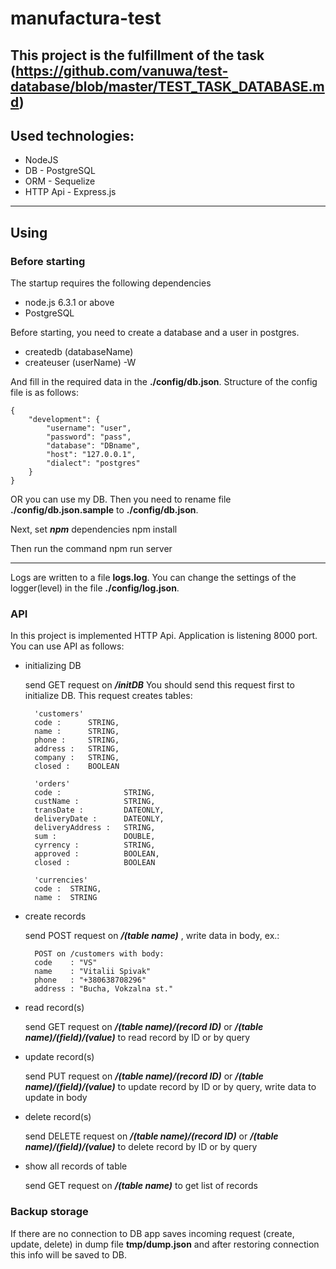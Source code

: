 # manufactura-test
This project is the fulfillment of the task (https://github.com/vanuwa/test-database/blob/master/TEST_TASK_DATABASE.md)
---
## Used technologies:
* NodeJS
* DB - PostgreSQL
* ORM - Sequelize
* HTTP Api - Express.js
---
## Using
### Before starting
The startup requires the following dependencies
* node.js 6.3.1 or above
* PostgreSQL

Before starting, you need to create a database and a user in postgres.
* createdb (databaseName)
* createuser (userName) -W

And fill in the required data in the **./config/db.json**. Structure of the config file is as follows:

    {
        "development": {
            "username": "user",
            "password": "pass",
            "database": "DBname",
            "host": "127.0.0.1",
            "dialect": "postgres"
        }
    }

OR you can use my DB. Then you need to rename file **./config/db.json.sample** to **./config/db.json**.

Next, set ***npm*** dependencies
    npm install

Then run the command
    npm run server
***
Logs are written to a file **logs.log**. You can change the settings of the logger(level) in the file **./config/log.json**.
### API
In this project is implemented HTTP Api. Application is listening 8000 port. You can use API as follows:
* initializing DB

    send GET request on ***/initDB***
You should send this request first to initialize DB.
This request creates tables:

        'customers'
        code :      STRING,
        name :      STRING,
        phone :     STRING,
        address :   STRING,
        company :   STRING,
        closed :    BOOLEAN

        'orders'
        code :              STRING,
        custName :          STRING,
        transDate :         DATEONLY,
        deliveryDate :	    DATEONLY,
        deliveryAddress :   STRING,
        sum :               DOUBLE,
        cyrrency :          STRING,
        approved :          BOOLEAN,
        closed :            BOOLEAN

        'currencies'
        code :	STRING,
        name :	STRING
* create records

    send POST request on ***/(table name)*** , write data in body, ex.:

        POST on /customers with body:
        code    : "VS"
        name    : "Vitalii Spivak"
        phone   : "+380638708296"
        address : "Bucha, Vokzalna st."

* read record(s)

    send GET request on ***/(table name)/(record ID)*** or ***/(table name)/(field)/(value)*** to read record by ID or by query
* update record(s)

    send PUT request on ***/(table name)/(record ID)*** or ***/(table name)/(field)/(value)*** to update record by ID or by query, write data to update in body
* delete record(s)

    send DELETE request on ***/(table name)/(record ID)*** or ***/(table name)/(field)/(value)*** to delete record by ID or by query
* show all records of table

    send GET request on ***/(table name)*** to get list of records
### Backup storage
If there are no connection to DB app saves incoming request (create, update, delete) in dump file **tmp/dump.json** and after restoring connection this info will be saved to DB.
